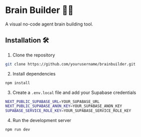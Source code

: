# Brain Builder 🧠🤖

A visual no-code agent brain building tool.

## Installation 🛠️

1. Clone the repository

```bash
git clone https://github.com/yourusername/brainbuilder.git
```

2. Install dependencies

```bash
npm install
```

3. Create a `.env.local` file and add your Supabase credentials

```bash
NEXT_PUBLIC_SUPABASE_URL=YOUR_SUPABASE_URL
NEXT_PUBLIC_SUPABASE_ANON_KEY=YOUR_SUPABASE_ANON_KEY
SUPABASE_SERVICE_ROLE_KEY=YOUR_SUPABASE_SERVICE_ROLE_KEY
```

4. Run the development server

```bash
npm run dev
```
